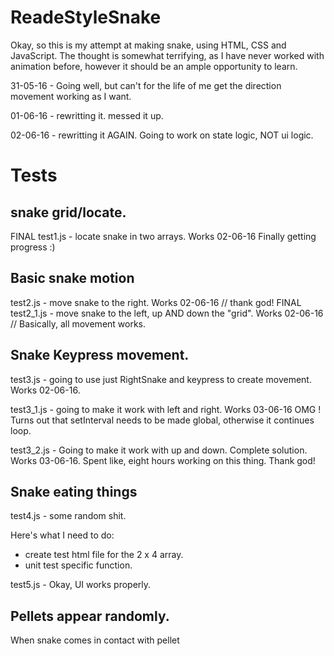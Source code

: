# ReadeStyleSnake

Okay, so this is my attempt at making snake, using HTML, CSS and JavaScript. The thought is somewhat terrifying, as I have never worked with animation before, however it should be an ample opportunity to learn.

31-05-16 - Going well, but can't for the life of me get the direction movement working as I want. 

01-06-16 - rewritting it. messed it up.

02-06-16 - rewritting it AGAIN. Going to work on state logic, NOT ui logic. 

# Tests 

## snake grid/locate. 

FINAL test1.js - locate snake in two arrays. Works 02-06-16 Finally getting progress :)
		
## Basic snake motion 		

test2.js - move snake to the right. Works 02-06-16 // thank god! 
FINAL test2_1.js - move snake to the left, up AND down the "grid". Works 02-06-16 // Basically, all movement works. 

## Snake Keypress movement. 

test3.js - going to use just RightSnake and keypress to create movement. Works 02-06-16.

test3_1.js - going to make it work with left and right. Works 03-06-16 OMG ! Turns out that setInterval needs to be made global, otherwise it continues loop. 

test3_2.js - Going to make it work with up and down. Complete solution. Works 03-06-16. Spent like, eight hours working on this thing. Thank god!


## Snake eating things

test4.js - some random shit. 

Here's what I need to do:
+ create test html file for the 2 x 4 array. 
+ unit test specific function. 

test5.js - Okay, UI works properly. 




## Pellets appear randomly. 





When snake comes in contact with pellet 









